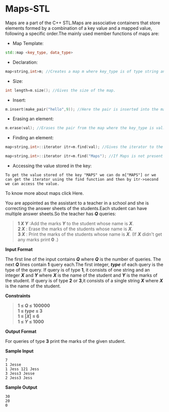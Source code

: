 # Maps-STL

Maps are a part of the C++ STL.Maps are associative containers that store elements formed by a combination of a key value and a mapped value, following a specific order.The mainly used member functions of maps are:
+ Map Template:
```c++
std::map <key_type, data_type>
```
+ Declaration:
```c++
map<string,int>m; //Creates a map m where key_type is of type string and data_type is of type int.
```
+ Size:
```c++
int length=m.size(); //Gives the size of the map.
```
+ Insert:
```c++
m.insert(make_pair("hello",9)); //Here the pair is inserted into the map where the key is "hello" and the value associated with it is9.
```

+ Erasing an element:
```c++
m.erase(val); //Erases the pair from the map where the key_type is val.
```
+ Finding an element:
```c++
map<string,int>::iterator itr=m.find(val); //Gives the iterator to the element val if it is found otherwise returns m.end()
```
```c++ 
map<string,int>::iterator itr=m.find("Maps"); //If Maps is not present as the key value then itr==m.end().
```
+ Accessing the value stored in the key:
```
To get the value stored of the key "MAPS" we can do m["MAPS"] or we can get the iterator using the find function and then by itr->second we can access the value.
```
To know more about maps click Here.

You are appointed as the assistant to a teacher in a school and she is correcting the answer sheets of the
students.Each student can have multiple answer sheets.So the teacher has __*Q*__ queries:

> __1 *X Y*__ :Add the marks __*Y*__ to the student whose name is __*X*__.   
__2 *X*__ : Erase the marks of the students whose name is __*X*__.  
__3 *X*__ : Print the marks of the students whose name is __*X*__. (If __*X*__ didn't get any marks print __0__ .)

**Input Format**


The first line of the input contains __*Q*__ where __*Q*__ is the number of queries. The next __*Q*__ lines contain __1__ query each.The first integer, __*type*__ of each query is the type of the query. If query is of type __1__, it consists of one string and an integer __*X*__ and __*Y*__ where __*X*__ is the name of the student and __*Y*__ is the marks of the student. If query is of type __2__ or __3__,it consists of a single string __*X*__ where __*X*__ is the name of the student.

**Constraints**

> __1 &le; *Q* &le; 100000__  
__1 &le; *type* &le; 3__  
__1 &le; |*X*| &le; 6__  
__1 &le; *Y* &le; 1000__  



**Output Format**

For queries of type __3__ print the marks of the given student.

**Sample Input**
```
7
1 Jesse 
1 Jess 121 Jess 
3 Jess3 Jesse
2 Jess3 Jess
```
**Sample Output**
```
30
20
0
```



